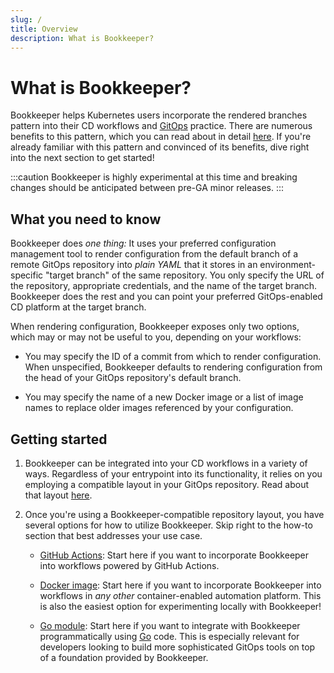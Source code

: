 ```yaml
---
slug: /
title: Overview
description: What is Bookkeeper?
---
```


# What is Bookkeeper?

Bookkeeper helps Kubernetes users incorporate the rendered branches pattern
into their CD workflows and [GitOps](https://opengitops.dev/) practice. There
are numerous benefits to this pattern, which you can read about in detail
[here](./rendered-branches). If you're already familiar with this pattern and
convinced of its benefits, dive right into the next section to get started!

:::caution
Bookkeeper is highly experimental at this time and breaking changes should be
anticipated between pre-GA minor releases.
:::

## What you need to know

Bookkeeper does _one thing:_ It uses your preferred configuration management
tool to render configuration from the default branch of a remote GitOps
repository into _plain YAML_ that it stores in an environment-specific "target
branch" of the same repository. You only specify the URL of the repository,
appropriate credentials, and the name of the target branch. Bookkeeper does the
rest and you can point your preferred GitOps-enabled CD platform at the target
branch.

When rendering configuration, Bookkeeper exposes only two options, which may or
may not be useful to you, depending on your workflows:

* You may specify the ID of a commit from which to render configuration. When
  unspecified, Bookkeeper defaults to rendering configuration from the head of
  your GitOps repository's default branch.

* You may specify the name of a new Docker image or a list of image names to
  replace older images referenced by your configuration.

## Getting started

1. Bookkeeper can be integrated into your CD workflows in a variety of ways.
   Regardless of your entrypoint into its functionality, it relies on you
   employing a compatible layout in your GitOps repository. Read about that
   layout [here](./how-to-guides/repository-layout).

1. Once you're using a Bookkeeper-compatible repository layout, you have several
   options for how to utilize Bookkeeper. Skip right to the how-to section that
   best addresses your use case.

    * [GitHub Actions](./how-to-guides/github-actions): Start here if you want
      to incorporate Bookkeeper into workflows powered by GitHub Actions.

    * [Docker image](./how-to-guides/docker-image): Start here if you want to
      incorporate Bookkeeper into workflows in _any other_ container-enabled
      automation platform. This is also the easiest option for experimenting
      locally with Bookkeeper!

    * [Go module](./how-to-guides/go-module): Start here if you want to
      integrate with Bookkeeper programmatically using [Go](https://go.dev/)
      code. This is especially relevant for developers looking to build more
      sophisticated GitOps tools on top of a foundation provided by Bookkeeper.
